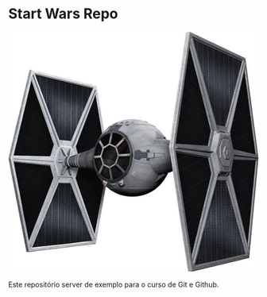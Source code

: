 # Start Wars Repo

![Tie Fighter Ship](./tieFighter.jpg "Tie Fighter Ship")

Este repositório server de exemplo para o curso de Git e Github.